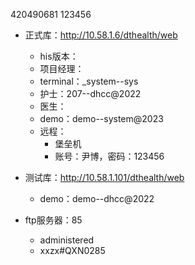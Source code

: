 420490681
123456

- 正式库：http://10.58.1.6/dthealth/web
    - his版本：
    - 项目经理：
    - terminal：_system--sys
    - 护士：207--dhcc@2022
    - 医生：
    - demo：demo--system@2023
    - 远程：
        - 堡垒机
        - 账号：尹博，密码：123456
- 测试库：http://10.58.1.101/dthealth/web
    - demo：demo--dhcc@2022


- ftp服务器：85
    - administered
    - xxzx#QXN0285